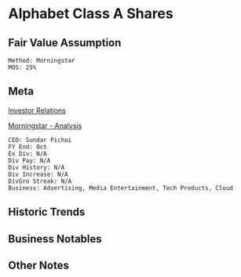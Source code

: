 # Alphabet Class A Shares
## Fair Value Assumption

```
Method: Morningstar
MOS: 25%
```

## Meta
[Investor Relations](https://abc.xyz/investor/previous/)

[Morningstar - Analysis](https://www.morningstar.com/stocks/xnas/googl/analysis)

~~~
CEO: Sundar Pichai
FY End: Oct
Ex Div: N/A
Div Pay: N/A
Div History: N/A
Div Increase: N/A
DivGro Streak: N/A
Business: Advertising, Media Entertainment, Tech Products, Cloud
~~~


## Historic Trends


## Business Notables


## Other Notes
